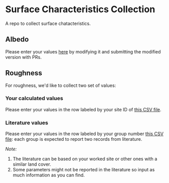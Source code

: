 # Surface Characteristics Collection
A repo to collect surface chatacteristics.

## Albedo
Please enter your values [here](./albedo.csv) by modifying it and submitting the modified version with PRs.

## Roughness
For roughness, we'd like to collect two set of values:

### Your calculated values
Please enter your values in the row labeled by your site ID of [this CSV file](./roughness-cal.csv).

### Literature values
Please enter your values in the row labeled by your group number [this CSV file](./roughness-ref.csv): each group is expected to report two records from literature.

*Note:*

1. The literature can be based on your worked site or other ones with a similar land cover.
1. Some parameters might not be reported in the literature so input as much information as you can find.
